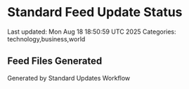 # Standard Feed Update Status
Last updated: Mon Aug 18 18:50:59 UTC 2025
Categories: technology,business,world

## Feed Files Generated

Generated by Standard Updates Workflow
